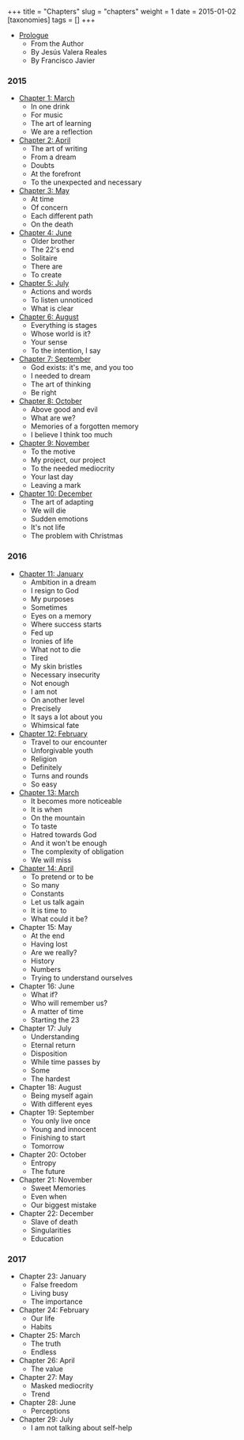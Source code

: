 +++
title = "Chapters"
slug = "chapters"
weight = 1
date = 2015-01-02
[taxonomies]
tags = []
+++

- [Prologue](@/books/oeur/en/0-prologo.md)
    - From the Author
    - By Jesús Valera Reales
    - By Francisco Javier

### 2015

- [Chapter 1: March](@/books/oeur/en/01-2015-marzo.md)
  - In one drink
  - For music
  - The art of learning
  - We are a reflection
- [Chapter 2: April](@/books/oeur/en/02-2015-abril.md)
  - The art of writing
  - From a dream
  - Doubts
  - At the forefront
  - To the unexpected and necessary
- [Chapter 3: May](@/books/oeur/en/03-2015-mayo.md)
  - At time
  - Of concern
  - Each different path
  - On the death
- [Chapter 4: June](@/books/oeur/en/04-2015-junio.md)
  - Older brother
  - The 22's end
  - Solitaire
  - There are
  - To create
- [Chapter 5: July](@/books/oeur/en/05-2015-julio.md)
  - Actions and words
  - To listen unnoticed
  - What is clear
- [Chapter 6: August](@/books/oeur/en/06-2015-agosto.md)
  - Everything is stages
  - Whose world is it?
  - Your sense
  - To the intention, I say
- [Chapter 7: September](@/books/oeur/en/07-2015-septiembre.md)
  - God exists: it's me, and you too
  - I needed to dream
  - The art of thinking
  - Be right
- [Chapter 8: October](@/books/oeur/en/08-2015-octubre.md)
  - Above good and evil
  - What are we?
  - Memories of a forgotten memory
  - I believe I think too much
- [Chapter 9: November](@/books/oeur/en/09-2015-noviembre.md)
  - To the motive
  - My project, our project
  - To the needed mediocrity
  - Your last day
  - Leaving a mark
- [Chapter 10: December](@/books/oeur/en/10-2015-diciembre.md)
  - The art of adapting
  - We will die
  - Sudden emotions
  - It's not life
  - The problem with Christmas 
    
### 2016
- [Chapter 11: January](@/books/oeur/en/11-2016-enero.md)
  - Ambition in a dream
  - I resign to God
  - My purposes
  - Sometimes
  - Eyes on a memory
  - Where success starts
  - Fed up
  - Ironies of life
  - What not to die
  - Tired
  - My skin bristles
  - Necessary insecurity
  - Not enough
  - I am not
  - On another level
  - Precisely
  - It says a lot about you
  - Whimsical fate
- [Chapter 12: February](@/books/oeur/en/12-2016-febrero.md)
  - Travel to our encounter
  - Unforgivable youth
  - Religion
  - Definitely
  - Turns and rounds
  - So easy
- [Chapter 13: March](@/books/oeur/en/13-2016-marzo.md)
  - It becomes more noticeable
  - It is when
  - On the mountain
  - To taste
  - Hatred towards God
  - And it won't be enough
  - The complexity of obligation
  - We will miss
- [Chapter 14: April](@/books/oeur/en/14-2016-abril.md)
  - To pretend or to be
  - So many
  - Constants
  - Let us talk again
  - It is time to
  - What could it be?
- Chapter 15: May
  - At the end
  - Having lost
  - Are we really?
  - History
  - Numbers
  - Trying to understand ourselves
- Chapter 16: June
  - What if?
  - Who will remember us?
  - A matter of time
  - Starting the 23
- Chapter 17: July
  - Understanding
  - Eternal return
  - Disposition
  - While time passes by
  - Some
  - The hardest
- Chapter 18: August
  - Being myself again
  - With different eyes
- Chapter 19: September
  - You only live once
  - Young and innocent
  - Finishing to start
  - Tomorrow
- Chapter 20: October
  - Entropy
  - The future
- Chapter 21: November
  - Sweet Memories
  - Even when
  - Our biggest mistake
- Chapter 22: December
  - Slave of death
  - Singularities
  - Education

### 2017

- Chapter 23: January
  - False freedom
  - Living busy
  - The importance
- Chapter 24: February
  - Our life
  - Habits
- Chapter 25: March
  - The truth
  - Endless
- Chapter 26: April
  - The value
- Chapter 27: May
  - Masked mediocrity
  - Trend
- Chapter 28: June
  - Perceptions
- Chapter 29: July
  - I am not talking about self-help
